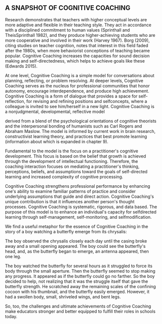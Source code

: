 ## A SNAPSHOT OF COGNITIVE COACHING

Research demonstrates that teachers with higher conceptual levels are more adaptive and flexible in their teaching style. They act in accordance with a disciplined commitment to human values (Sprinthall and TheisSprinthall 1982), and they produce higher-achieving students who are more cooperative and involved in their work (Harvey 1967). Borg (2009), citing studies on teacher cognition, notes that interest in this field faded after the 1980s, when more behaviorist conceptions of teaching became popular. Cognitive Coaching increases the capacities for sound decision making and self-directedness, which helps to achieve goals like these (Edwards 2015).

At one level, Cognitive Coaching is a simple model for conversations about planning, reflecting, or problem resolving. At deeper levels, Cognitive Coaching serves as the nucleus for professional communities that honor autonomy, encourage interdependence, and produce high achievement. Cognitive Coaching is a form of dialogue that provides a space for self-reflection, for revising and refining positions and selfconcepts, where a colleague is invited to see him/herself in a new light. Cognitive Coaching is a nonjudgmental, developmental, reflective model

derived from a blend of the psychological orientations of cognitive theorists and the interpersonal bonding of humanists such as Carl Rogers and Abraham Maslow. The model is informed by current work in brain research, constructivist learning theory, and practices that best promote learning (information about which is expanded in chapter 9).

Fundamental to the model is the focus on a practitioner's cognitive development. This focus is based on the belief that growth is achieved through the development of intellectual functioning. Therefore, the coaching interaction focuses on mediating a practitioner's thinking, perceptions, beliefs, and assumptions toward the goals of self-directed learning and increased complexity of cognitive processing.

Cognitive Coaching strengthens professional performance by enhancing one's ability to examine familiar patterns of practice and consider underlying assumptions that guide and direct action. Cognitive Coaching's unique contribution is that it influences another person's thought processes. Cognitive Coaching is systematic, rigorous, and data based. The purpose of this model is to enhance an individual's capacity for selfdirected learning through self-management, self-monitoring, and selfmodification.

We find a useful metaphor for the essence of Cognitive Coaching in the story of a boy watching a butterfly emerge from its chrysalis:

The boy observed the chrysalis closely each day until the casing broke away and a small opening appeared. The boy could see the butterfly's head, and, as the butterfly began to emerge, an antenna appeared, then one leg.

The boy watched the butterfly for several hours as it struggled to force its body through the small aperture. Then the butterfly seemed to stop making any progress. It appeared as if the butterfly could go no farther. So the boy decided to help, not realizing that it was the struggle itself that gave the butterfly strength. He scratched away the remaining scales of the confining cocoon with his thumbnail, and the butterfly easily emerged. However, it had a swollen body, small, shriveled wings, and bent legs.

So, too, the challenges and ultimate achievements of Cognitive Coaching make educators stronger and better equipped to fulfill their roles in schools today.